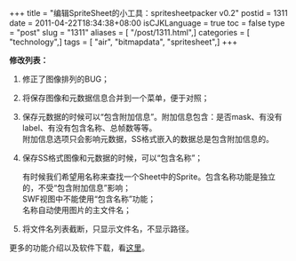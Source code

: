 +++
title = "编辑SpriteSheet的小工具：spritesheetpacker v0.2"
postid = 1311
date = 2011-04-22T18:34:38+08:00
isCJKLanguage = true
toc = false
type = "post"
slug = "1311"
aliases = [ "/post/1311.html",]
categories = [ "technology",]
tags = [ "air", "bitmapdata", "spritesheet",]
+++


**修改列表：**

1.  修正了图像排列的BUG；
2.  将保存图像和元数据信息合并到一个菜单，便于对照；
3.  保存元数据的时候可以“包含附加信息”。附加信息包含：是否mask、有没有label、有没有包含名称、总帧数等等。  
    附加信息选项只会影响元数据，SS格式嵌入的数据总是包含附加信息的。
4.  保存SS格式图像和元数据的时候，可以“包含名称”；  

    有时候我们希望用名称来查找一个Sheet中的Sprite。包含名称功能是独立的，不受“包含附加信息”影响；  
    SWF视图中不能使用“包含名称”功能；  
    名称自动使用图片的主文件名；
5.  将文件名列表截断，只显示文件名，不显示路径。

更多的功能介绍以及软件下载，看[这里](https://blog.zengrong.net/spritesheetpacker/)。

